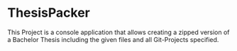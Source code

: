 # ThesisPacker
This Project is a console application that allows creating a zipped version of a Bachelor Thesis including the given files and all Git-Projects specified.
